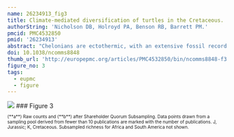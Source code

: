 ```yaml
---
name: 26234913_fig3
title: Climate-mediated diversification of turtles in the Cretaceous.
authorString: 'Nicholson DB, Holroyd PA, Benson RB, Barrett PM.'
pmcid: PMC4532850
pmid: '26234913'
abstract: "Chelonians are ectothermic, with an extensive fossil record preserved in diverse palaeoenvironmental settings: consequently, they represent excellent models for investigating organismal response to long-term environmental change. We present the first Mesozoic chelonian taxic richness curve, subsampled to remove geological/collection biases, and demonstrate that their palaeolatitudinal distributions were climate mediated. At the Jurassic/Cretaceous transition, marine taxa exhibit minimal diversity change, whereas non-marine diversity increases. A Late Cretaceous peak in 'global' non-marine subsampled richness coincides with high palaeolatitude occurrences and the Cretaceous thermal maximum (CTM): however, this peak also records increased geographic sampling and is not recovered in continental-scale diversity patterns. Nevertheless, a model-detrended richness series (insensitive to geographic sampling) also recovers a Late Cretaceous peak, suggesting genuine geographic range expansion among non-marine turtles during the CTM. Increased Late Cretaceous diversity derives from intensive North American sampling, but subsampling indicates that Early Cretaceous European/Asian diversity may have exceeded that of Late Cretaceous North America."
doi: 10.1038/ncomms8848
thumb_url: 'http://europepmc.org/articles/PMC4532850/bin/ncomms8848-f3.gif'
figure_no: 3
tags:
  - eupmc
  - figure
---
```

<img src='http://europepmc.org/articles/PMC4532850/bin/ncomms8848-f3.jpg' style='max-height: 300px'>
### Figure 3
<p style='font-size: 10px;'><title>Genus richness of non-marine chelonians by continent.</title> (**a**) Raw counts and (**b**) after Shareholder Quorum Subsampling. Data points drawn from a sampling pool derived from fewer than 10 publications are marked with the number of publications. J, Jurassic; K, Cretaceous. Subsampled richness for Africa and South America not shown.</p>